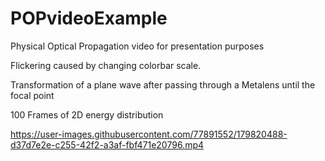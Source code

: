 # POPvideoExample
Physical Optical Propagation video for presentation purposes

Flickering caused by changing colorbar scale.

Transformation of a plane wave after passing through a Metalens until the focal point

100 Frames of 2D energy distribution

https://user-images.githubusercontent.com/77891552/179820488-d37d7e2e-c255-42f2-a3af-fbf471e20796.mp4

